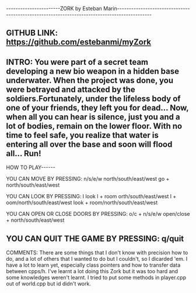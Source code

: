 -----------------------ZORK by Esteban Marin---------------------------------------------------------------------------------------------

GITHUB LINK: https://github.com/estebanmi/myZork
-----------------------------------------------------------------------------------------------------------------------------------------
INTRO:
You were part of a secret team developing a new bio weapon in a hidden base underwater. 
When the project was done, you were betrayed and attacked by the soldiers.Fortunately, under the lifeless body of one of your friends, 
they left you for dead... Now, when all you can hear is silence, just you and a lot of bodies, remain on the lower floor. With no time 
to feel safe, you realize that water is entering all over the base and soon will flood all... Run!
-----------------------------------------------------------------------------------------------------------------------------------------
HOW TO PLAY------

YOU CAN MOVE BY PRESSING:
n/s/e/w
north/south/east/west
go + north/south/east/west

YOU CAN LOOK BY PRESSING:
l
look
l + room
orth/south/east/west
l + oom/north/south/east/west
look + room/north/south/east/west

YOU CAN OPEN OR CLOSE DOORS BY PRESSING:
o/c + n/s/e/w
open/close + north/south/east/west

YOU CAN QUIT THE GAME BY PRESSING:
q/quit
-----------------------------------------------------------------------------------------------------------------------------------------

COMMENTS: 
There are some things that I don't know with precision how to do, and a lot of others that I wanted to do but I couldn't, so I dicarded 'em. 
I have a lot to learn yet, especially class pointers and how to transfer data between cpps/h. 
I've learnt a lot doing this Zork but it was too hard and some knowledges weren't learnt. 
I tried to put some methods in player.cpp out of world.cpp but id didn't work. 